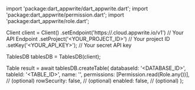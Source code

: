 import 'package:dart_appwrite/dart_appwrite.dart';
import 'package:dart_appwrite/permission.dart';
import 'package:dart_appwrite/role.dart';

Client client = Client()
    .setEndpoint('https://<REGION>.cloud.appwrite.io/v1') // Your API Endpoint
    .setProject('<YOUR_PROJECT_ID>') // Your project ID
    .setKey('<YOUR_API_KEY>'); // Your secret API key

TablesDB tablesDB = TablesDB(client);

Table result = await tablesDB.createTable(
    databaseId: '<DATABASE_ID>',
    tableId: '<TABLE_ID>',
    name: '<NAME>',
    permissions: [Permission.read(Role.any())], // (optional)
    rowSecurity: false, // (optional)
    enabled: false, // (optional)
);

